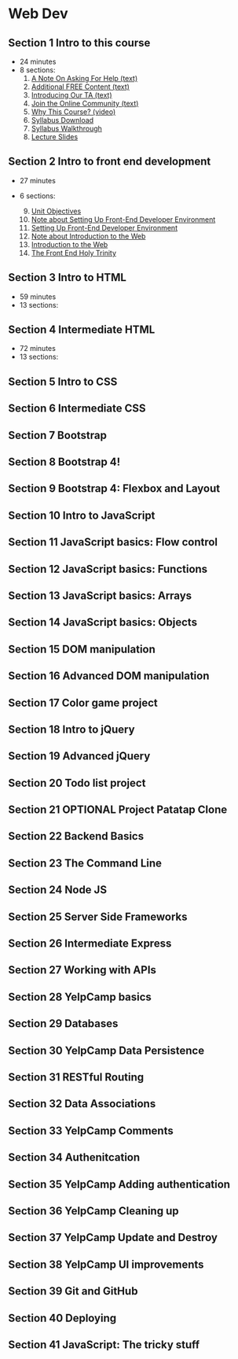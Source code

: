 # Web Dev

## Section 1 Intro to this course

- 24 minutes
- 8 sections:
    1. [A Note On Asking For Help (text)](https://www.udemy.com/course/the-web-developer-bootcamp/learn/lecture/3861710#content)
    2. [Additional FREE Content (text)](https://www.udemy.com/course/the-web-developer-bootcamp/learn/lecture/3882430#overview)
    3. [Introducing Our TA (text)](https://www.udemy.com/course/the-web-developer-bootcamp/learn/lecture/4609558#overview)
    4. [Join the Online Community (text)](https://www.udemy.com/course/the-web-developer-bootcamp/learn/lecture/4153098#overview)
    5. [Why This Course? (video)](https://www.udemy.com/course/the-web-developer-bootcamp/learn/lecture/3919062#overview)
    6. [Syllabus Download](https://www.udemy.com/course/the-web-developer-bootcamp/learn/lecture/3925862#overview)
    7. [Syllabus Walkthrough](https://www.udemy.com/course/the-web-developer-bootcamp/learn/lecture/3925706#overview)
    8. [Lecture Slides](https://www.udemy.com/course/the-web-developer-bootcamp/learn/lecture/7004926#overview)

## Section 2 Intro to front end development

- 27 minutes
- 6 sections:

    9. [ Unit Objectives](https://www.udemy.com/course/the-web-developer-bootcamp/learn/lecture/3901230#overview)
    10. [ Note about Setting Up Front-End Developer Environment]()
    11. [ Setting Up Front-End Developer Environment]()
    12. [ Note about Introduction to the Web]()
    13. [ Introduction to the Web]()
    14. [ The Front End Holy Trinity]()

## Section 3 Intro to HTML

- 59 minutes
- 13 sections:


## Section 4 Intermediate HTML

- 72 minutes
- 13 sections:


## Section 5 Intro to CSS

## Section 6 Intermediate CSS

## Section 7 Bootstrap

## Section 8 Bootstrap 4!

## Section 9 Bootstrap 4: Flexbox and Layout

## Section 10 Intro to JavaScript

## Section 11 JavaScript basics: Flow control

## Section 12 JavaScript basics: Functions

## Section 13 JavaScript basics: Arrays

## Section 14 JavaScript basics: Objects

## Section 15 DOM manipulation

## Section 16 Advanced DOM manipulation

## Section 17 Color game project

## Section 18 Intro to jQuery

## Section 19 Advanced jQuery 

## Section 20 Todo list project

## Section 21 OPTIONAL Project Patatap Clone

## Section 22 Backend Basics

## Section 23 The Command Line

## Section 24 Node JS

## Section 25 Server Side Frameworks

## Section 26 Intermediate Express

## Section 27 Working with APIs

## Section 28 YelpCamp basics

## Section 29 Databases

## Section 30 YelpCamp Data Persistence

## Section 31 RESTful Routing

## Section 32 Data Associations

## Section 33 YelpCamp Comments

## Section 34 Authenitcation

## Section 35 YelpCamp Adding authentication

## Section 36 YelpCamp Cleaning up

## Section 37 YelpCamp Update and Destroy

## Section 38 YelpCamp UI improvements

## Section 39 Git and GitHub

## Section 40 Deploying

## Section 41 JavaScript: The tricky stuff







